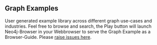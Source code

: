 ## Graph Examples

User generated example library across different graph use-cases and industries.
Feel free to browse and search, the Play button will launch Neo4j-Browser in your Webbrowser to serve the Graph Example as a Browser-Guide.
Please [raise issues here](http://github.com/neo4j-apps/graph-examples/issues).
